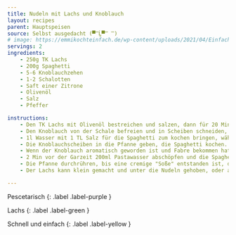 ```yaml
---
title: Nudeln mit Lachs und Knoblauch
layout: recipes
parent: Hauptspeisen
source: Selbst ausgedacht (▀̿Ĺ̯▀̿ ̿)
# image: https://emmikochteinfach.de/wp-content/uploads/2021/04/Einfacher-Ofen-Lachs-auf-Spinat-11.webp
servings: 2
ingredients:
    - 250g TK Lachs
    - 200g Spaghetti
    - 5-6 Knoblauchzehen
    - 1-2 Schalotten
    - Saft einer Zitrone
    - Olivenöl
    - Salz
    - Pfeffer

instructions:
    - Den TK Lachs mit Olivenöl bestreichen und salzen, dann für 20 Min bei 180°C Umluft in den Ofen (oder die Heißluftfritteuse) geben.
    - Den Knoblauch von der Schale befreien und in Scheiben schneiden, die Schalotten fein würfeln.
    - 1l Wasser mit 1 TL Salz für die Spaghetti zum kochen bringen, währenddessen eine große Pfanne mit 5 EL Olivenöl auf mittlerer Hitze (5/9) vorheizen.
    - Die Knoblauchscheiben in die Pfanne geben, die Spaghetti kochen.
    - Wenn der Knoblauch aromatisch geworden ist und Fabre bekommen hat, die Schalotten in die Pfanne geben.
    - 2 Min vor der Garzeit 200ml Pastawasser abschöpfen und die Spaghetti abgießen, dann die Spaghetti und das abgeschöpfte Pastawasser in die Pfanne geben.
    - Die Pfanne durchrühren, bis eine cremige "Soße" entstanden ist, dann Zitronensaft sowie Pfeffer nach Geschmack hinzugeben und durchrühren.
    - Der Lachs kann klein gemacht und unter die Nudeln gehoben, oder als Ganzes auf die Nudeln gelegt werden. Fertig!

---
```

Pescetarisch
{: .label .label-purple }

Lachs
{: .label .label-green }

Schnell und einfach
{: .label .label-yellow }
